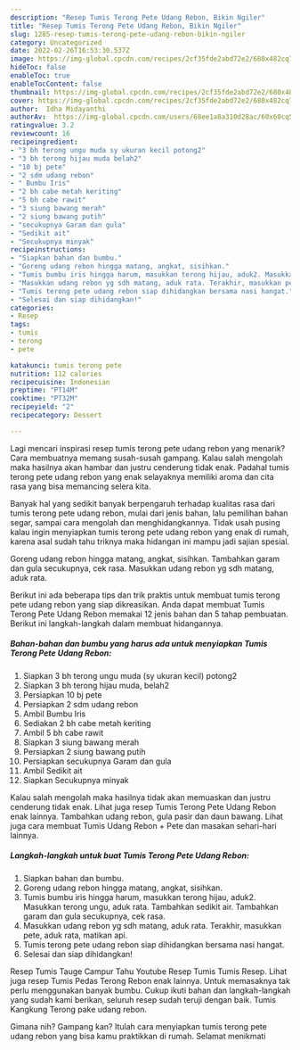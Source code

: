 ```yaml
---
description: "Resep Tumis Terong Pete Udang Rebon, Bikin Ngiler"
title: "Resep Tumis Terong Pete Udang Rebon, Bikin Ngiler"
slug: 1285-resep-tumis-terong-pete-udang-rebon-bikin-ngiler
category: Uncategorized
date: 2022-02-26T16:53:30.537Z
image: https://img-global.cpcdn.com/recipes/2cf35fde2abd72e2/680x482cq70/tumis-terong-pete-udang-rebon-foto-resep-utama.jpg
hideToc: false
enableToc: true
enableTocContent: false
thumbnail: https://img-global.cpcdn.com/recipes/2cf35fde2abd72e2/680x482cq70/tumis-terong-pete-udang-rebon-foto-resep-utama.jpg
cover: https://img-global.cpcdn.com/recipes/2cf35fde2abd72e2/680x482cq70/tumis-terong-pete-udang-rebon-foto-resep-utama.jpg
author:  Idha Midayanthi
authorAv:  https://img-global.cpcdn.com/users/68ee1a8a310d28ac/60x60cq50/avatar.jpg
ratingvalue: 3.2
reviewcount: 16
recipeingredient:
- "3 bh terong ungu muda sy ukuran kecil potong2"
- "3 bh terong hijau muda belah2"
- "10 bj pete"
- "2 sdm udang rebon"
- " Bumbu Iris"
- "2 bh cabe metah keriting"
- "5 bh cabe rawit"
- "3 siung bawang merah"
- "2 siung bawang putih"
- "secukupnya Garam dan gula"
- "Sedikit ait"
- "Secukupnya minyak"
recipeinstructions:
- "Siapkan bahan dan bumbu."
- "Goreng udang rebon hingga matang, angkat, sisihkan."
- "Tumis bumbu iris hingga harum, masukkan terong hijau, aduk2. Masukkan terong ungu, aduk rata. Tambahkan sedikit air. Tambahkan garam dan gula secukupnya, cek rasa."
- "Masukkan udang rebon yg sdh matang, aduk rata. Terakhir, masukkan pete, aduk rata, matikan api."
- "Tumis terong pete udang rebon siap dihidangkan bersama nasi hangat."
- "Selesai dan siap dihidangkan!"
categories:
- Resep
tags:
- tumis
- terong
- pete

katakunci: tumis terong pete 
nutrition: 112 calories
recipecuisine: Indonesian
preptime: "PT14M"
cooktime: "PT32M"
recipeyield: "2"
recipecategory: Dessert

---
```



Lagi mencari inspirasi resep tumis terong pete udang rebon yang menarik? Cara membuatnya memang susah-susah gampang. Kalau salah mengolah maka hasilnya akan hambar dan justru cenderung tidak enak. Padahal tumis terong pete udang rebon yang enak selayaknya memiliki aroma dan cita rasa yang bisa memancing selera kita.


Banyak hal yang sedikit banyak berpengaruh terhadap kualitas rasa dari tumis terong pete udang rebon, mulai dari jenis bahan, lalu pemilihan bahan segar, sampai cara mengolah dan menghidangkannya. Tidak usah pusing kalau ingin menyiapkan tumis terong pete udang rebon yang enak di rumah, karena asal sudah tahu triknya maka hidangan ini mampu jadi sajian spesial.

Goreng udang rebon hingga matang, angkat, sisihkan. Tambahkan garam dan gula secukupnya, cek rasa. Masukkan udang rebon yg sdh matang, aduk rata.


Berikut ini ada beberapa tips dan trik praktis untuk membuat tumis terong pete udang rebon yang siap dikreasikan. Anda dapat membuat Tumis Terong Pete Udang Rebon memakai 12 jenis bahan dan 5 tahap pembuatan. Berikut ini langkah-langkah dalam membuat hidangannya.

<!--inarticleads1-->

##### Bahan-bahan dan bumbu yang harus ada untuk menyiapkan Tumis Terong Pete Udang Rebon:

1. Siapkan 3 bh terong ungu muda (sy ukuran kecil) potong2
1. Siapkan 3 bh terong hijau muda, belah2
1. Persiapkan 10 bj pete
1. Persiapkan 2 sdm udang rebon
1. Ambil  Bumbu Iris
1. Sediakan 2 bh cabe metah keriting
1. Ambil 5 bh cabe rawit
1. Siapkan 3 siung bawang merah
1. Persiapkan 2 siung bawang putih
1. Persiapkan secukupnya Garam dan gula
1. Ambil Sedikit ait
1. Siapkan Secukupnya minyak


Kalau salah mengolah maka hasilnya tidak akan memuaskan dan justru cenderung tidak enak. Lihat juga resep Tumis Terong Pete Udang Rebon enak lainnya. Tambahkan udang rebon, gula pasir dan daun bawang. Lihat juga cara membuat Tumis Udang Rebon + Pete dan masakan sehari-hari lainnya. 

<!--inarticleads2-->

##### Langkah-langkah untuk buat Tumis Terong Pete Udang Rebon:

1. Siapkan bahan dan bumbu.
1. Goreng udang rebon hingga matang, angkat, sisihkan.
1. Tumis bumbu iris hingga harum, masukkan terong hijau, aduk2. Masukkan terong ungu, aduk rata. Tambahkan sedikit air. Tambahkan garam dan gula secukupnya, cek rasa.
1. Masukkan udang rebon yg sdh matang, aduk rata. Terakhir, masukkan pete, aduk rata, matikan api.
1. Tumis terong pete udang rebon siap dihidangkan bersama nasi hangat.
1. Selesai dan siap dihidangkan!

Resep Tumis Tauge Campur Tahu Youtube Resep Tumis Tumis Resep. Lihat juga resep Tumis Pedas Terong Rebon enak lainnya. Untuk memasaknya tak perlu menggunakan banyak bumbu. Cukup ikuti bahan dan langkah-langkah yang sudah kami berikan, seluruh resep sudah teruji dengan baik. Tumis Kangkung Terong pake udang rebon. 

Gimana nih? Gampang kan? Itulah cara menyiapkan tumis terong pete udang rebon yang bisa kamu praktikkan di rumah. Selamat menikmati
